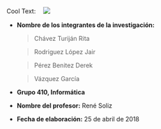 <a href="http://cooltext.com" target="_top"><img src="https://cooltext.com/images/ct_pixel.gif" width="80" height="15" alt="Cool Text: Logo and Graphics Generator" border="0" /></a>
![](http://r77.cooltext.com/rendered/cooltext284141277076030.png)

 - **Nombre de los integrantes de la investigación:**
   > Chávez Turiján Rita 
 
   > Rodriguez López Jair
      
   > Pérez Benitez Derek
       
   > Vázquez García 
       
 - **Grupo 410, Informática**
 - **Nombre del profesor:** René Soliz
 - **Fecha de elaboración:** 25 de abril de 2018 
 
